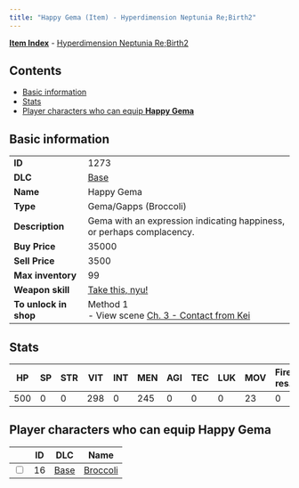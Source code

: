 ```yaml
---
title: "Happy Gema (Item) - Hyperdimension Neptunia Re;Birth2"
---
```


[**Item Index**](/neptunia/rb2/item/index.html) - [Hyperdimension Neptunia Re;Birth2](/neptunia/rb2)

## Contents

- [Basic information](#basic-information)
- [Stats](#stats)
- [Player characters who can equip **Happy Gema**](#player-characters-who-can-equip-happy-gema)

## Basic information

|   |   |
| -- | -- |
| **ID** | 1273 |
| **DLC** | [Base](/neptunia/rb2/dlc/0-base.html) |
| **Name** | Happy Gema |
| **Type** | Gema/Gapps (Broccoli) |
| **Description** | Gema with an expression indicating happiness, or perhaps complacency. |
| **Buy Price** | 35000 |
| **Sell Price** | 3500 |
| **Max inventory** | 99 |
| **Weapon skill** | [Take this, nyu!](/neptunia/rb2/skill/0-1802-take-this-nyu.html) |
| **To unlock in shop** | Method 1<br />- View scene [Ch. 3 - Contact from Kei](/neptunia/rb2/scene/0-269-ch-3-contact-from-kei.html) |

## Stats

| HP | SP | STR | VIT | INT | MEN | AGI | TEC | LUK | MOV | Fire res. | Ice res. | Wind res. | Lightning res. |
| -- | -- | --- | --- | --- | --- | --- | --- | --- | --- | --------- | -------- | --------- | -------------- |
| 500 | 0 | 0 | 298 | 0 | 245 | 0 | 0 | 0 | 23 | 0 | 0 | 0 | 0 |

## Player characters who can equip **Happy Gema**

|    | ID | DLC | Name |
| -- | -- | --- | ---- |
| <input type="checkbox" id="rb2-player-0-16" class="trackbox" /> | 16 | [Base](/neptunia/rb2/dlc/0-base.html) | [Broccoli](/neptunia/rb2/player/0-16-broccoli.html) |